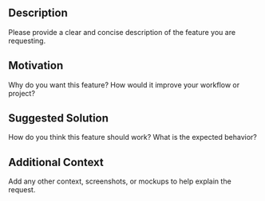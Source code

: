 ## Description

Please provide a clear and concise description of the feature you are requesting.

## Motivation

Why do you want this feature? How would it improve your workflow or project?

## Suggested Solution

How do you think this feature should work? What is the expected behavior?

## Additional Context

Add any other context, screenshots, or mockups to help explain the request.
